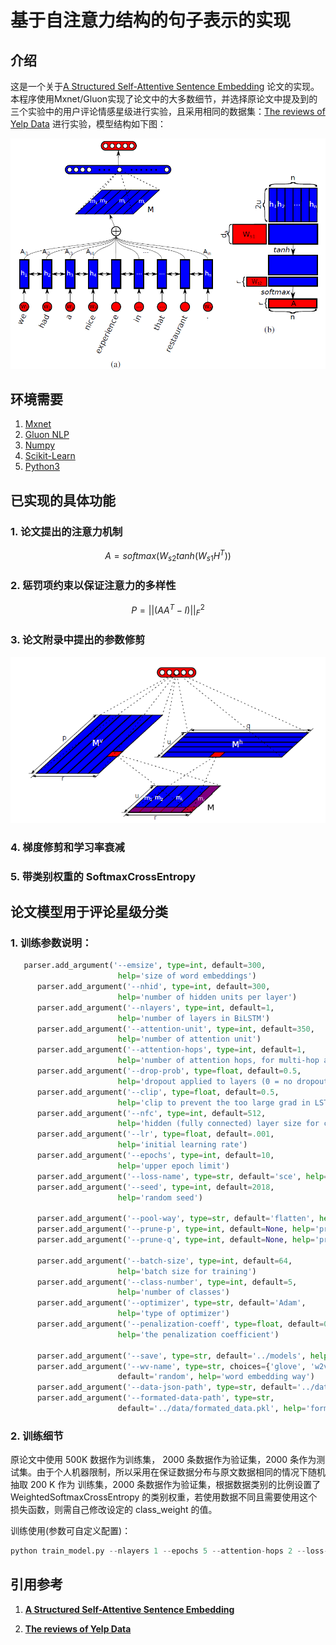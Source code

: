 #  基于自注意力结构的句子表示的实现
## 介绍
这是一个关于[A Structured Self-Attentive Sentence Embedding](https://arxiv.org/abs/1703.03130) 论文的实现。本程序使用Mxnet/Gluon实现了论文中的大多数细节，并选择原论文中提及到的三个实验中的用户评论情感星级进行实验，且采用相同的数据集：[The reviews of Yelp Data](https://www.kaggle.com/yelp-dataset/yelp-dataset#yelp_academic_dataset_review.json) 进行实验，模型结构如下图：

![Bi_LSTM_Attention](./images/Bi_LSTM_Attention.png)

## 环境需要

1. [Mxnet](https://mxnet.apache.org/)
2. [Gluon NLP](https://gluon-nlp.mxnet.io)
3. [Numpy](http://www.numpy.org/)
4. [Scikit-Learn](http://scikit-learn.org/stable/)
5. [Python3](https://www.python.org) 

## 已实现的具体功能

### 1. 论文提出的注意力机制

   $$ A = softmax(W_{s2}tanh(W_{s1}H^T)) $$

### 2. 惩罚项约束以保证注意力的多样性

   $$ P = ||(AA^T-I)||_F^2 $$

### 3. 论文附录中提出的参数修剪

   ![prune weights](./images/prune_weights.png)

### 4. 梯度修剪和学习率衰减
### 5. 带类别权重的 SoftmaxCrossEntropy

## 论文模型用于评论星级分类

   ### 1. 训练参数说明：
   ```python
      parser.add_argument('--emsize', type=int, default=300,
                           help='size of word embeddings')
         parser.add_argument('--nhid', type=int, default=300,
                           help='number of hidden units per layer')
         parser.add_argument('--nlayers', type=int, default=1,
                           help='number of layers in BiLSTM')
         parser.add_argument('--attention-unit', type=int, default=350,
                           help='number of attention unit')
         parser.add_argument('--attention-hops', type=int, default=1,
                           help='number of attention hops, for multi-hop attention model')
         parser.add_argument('--drop-prob', type=float, default=0.5,
                           help='dropout applied to layers (0 = no dropout)')
         parser.add_argument('--clip', type=float, default=0.5,
                           help='clip to prevent the too large grad in LSTM')
         parser.add_argument('--nfc', type=int, default=512,
                           help='hidden (fully connected) layer size for classifier MLP')
         parser.add_argument('--lr', type=float, default=.001,
                           help='initial learning rate')
         parser.add_argument('--epochs', type=int, default=10,
                           help='upper epoch limit')
         parser.add_argument('--loss-name', type=str, default='sce', help='loss function name')
         parser.add_argument('--seed', type=int, default=2018,
                           help='random seed')
   
         parser.add_argument('--pool-way', type=str, default='flatten', help='pool att output way')
         parser.add_argument('--prune-p', type=int, default=None, help='prune p size')
         parser.add_argument('--prune-q', type=int, default=None, help='prune q size')
   
         parser.add_argument('--batch-size', type=int, default=64,
                           help='batch size for training')
         parser.add_argument('--class-number', type=int, default=5,
                           help='number of classes')
         parser.add_argument('--optimizer', type=str, default='Adam',
                           help='type of optimizer')
         parser.add_argument('--penalization-coeff', type=float, default=0.1,
                           help='the penalization coefficient')
   
         parser.add_argument('--save', type=str, default='../models', help='path to save the final model')
         parser.add_argument('--wv-name', type=str, choices={'glove', 'w2v', 'fasttext', 'random'},
                           default='random', help='word embedding way')
         parser.add_argument('--data-json-path', type=str, default='../data/sub_review_labels.json', help='raw data path')
         parser.add_argument('--formated-data-path', type=str,
                           default='../data/formated_data.pkl', help='formated data path')
   ```

   ### 2. 训练细节

   原论文中使用 500K 数据作为训练集， 2000 条数据作为验证集，2000 条作为测试集。由于个人机器限制，所以采用在保证数据分布与原文数据相同的情况下随机抽取 200 K 作为 训练集，2000 条数据作为验证集，根据数据类别的比例设置了 WeightedSoftmaxCrossEntropy 的类别权重，若使用数据不同且需要使用这个损失函数，则需自己修改设定的 class_weight 的值。

   训练使用(参数可自定义配置)：

   ```python
   python train_model.py --nlayers 1 --epochs 5 --attention-hops 2 --loss-name sce
   ```

   ## 引用参考

   1. **[A Structured Self-Attentive Sentence Embedding](https://arxiv.org/abs/1703.03130)** 

   2. **[The reviews of Yelp Data](https://www.kaggle.com/yelp-dataset/yelp-dataset#yelp_academic_dataset_review.json)**

